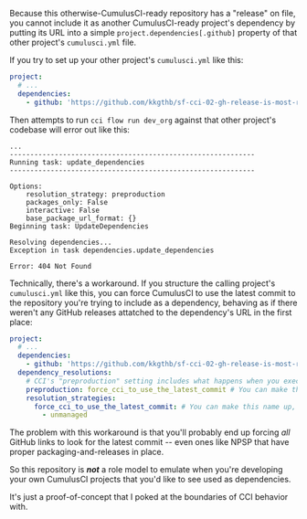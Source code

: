 Because this otherwise-CumulusCI-ready repository has a "release" on file, you cannot include it as another CumulusCI-ready project's dependency by putting its URL into a simple `project.dependencies[.github]` property of that other project's `cumulusci.yml` file.

If you try to set up your other project's `cumulusci.yml` like this:

```yaml
project:
  # ...
  dependencies:
    - github: 'https://github.com/kkgthb/sf-cci-02-gh-release-is-most-recent-commit'
```

Then attempts to run `cci flow run dev_org` against that other project's codebase will error out like this:

```
...
------------------------------------------------------------
Running task: update_dependencies
------------------------------------------------------------

Options:
    resolution_strategy: preproduction
    packages_only: False
    interactive: False
    base_package_url_format: {}
Beginning task: UpdateDependencies

Resolving dependencies...
Exception in task dependencies.update_dependencies

Error: 404 Not Found
```

Technically, there's a workaround.  If you structure the calling project's `cumulusci.yml` like this, you can force CumulusCI to use the latest commit to the repository you're trying to include as a dependency, behaving as if there weren't any GitHub releases attatched to the dependency's URL in the first place:


```yaml
project:
  # ...
  dependencies:
    - github: 'https://github.com/kkgthb/sf-cci-02-gh-release-is-most-recent-commit'
  dependency_resolutions:
    # CCI's "preproduction" setting includes what happens when you execute "cci flow run dev_org"
    preproduction: force_cci_to_use_the_latest_commit # You can make this name up, just make it match below.
    resolution_strategies:
      force_cci_to_use_the_latest_commit: # You can make this name up, just make it match above.
        - unmanaged
```

The problem with this workaround is that you'll probably end up forcing _all_ GitHub links to look for the latest commit -- even ones like NPSP that have proper packaging-and-releases in place.

So this repository is _**not**_ a role model to emulate when you're developing your own CumulusCI projects that you'd like to see used as dependencies.

It's just a proof-of-concept that I poked at the boundaries of CCI behavior with.